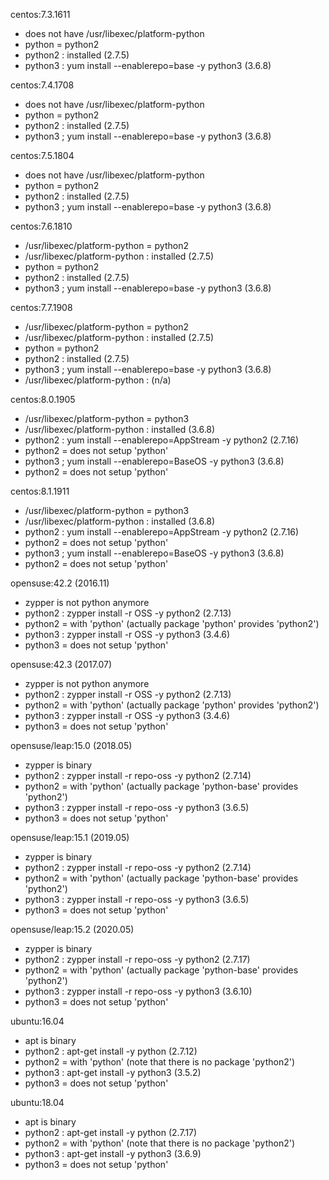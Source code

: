 centos:7.3.1611
* does not have /usr/libexec/platform-python
* python = python2
* python2 : installed (2.7.5)
* python3 : yum install --enablerepo=base -y python3 (3.6.8)

centos:7.4.1708
* does not have /usr/libexec/platform-python
* python = python2 
* python2 : installed (2.7.5)
* python3 ; yum install --enablerepo=base -y python3 (3.6.8)

centos:7.5.1804
* does not have /usr/libexec/platform-python
* python = python2 
* python2 : installed (2.7.5)
* python3 ; yum install --enablerepo=base -y python3 (3.6.8)

centos:7.6.1810
* /usr/libexec/platform-python = python2
* /usr/libexec/platform-python : installed (2.7.5)
* python = python2 
* python2 : installed (2.7.5)
* python3 ; yum install --enablerepo=base -y python3 (3.6.8)

centos:7.7.1908
* /usr/libexec/platform-python = python2
* /usr/libexec/platform-python : installed (2.7.5)
* python = python2 
* python2 : installed (2.7.5)
* python3 ; yum install --enablerepo=base -y python3 (3.6.8)
* /usr/libexec/platform-python : (n/a)

centos:8.0.1905
* /usr/libexec/platform-python = python3
* /usr/libexec/platform-python : installed (3.6.8)
* python2 : yum install --enablerepo=AppStream -y python2 (2.7.16)
* python2 = does not setup 'python'
* python3 ; yum install --enablerepo=BaseOS -y python3 (3.6.8)
* python2 = does not setup 'python'

centos:8.1.1911
* /usr/libexec/platform-python = python3
* /usr/libexec/platform-python : installed (3.6.8)
* python2 : yum install --enablerepo=AppStream -y python2 (2.7.16)
* python2 = does not setup 'python'
* python3 ; yum install --enablerepo=BaseOS -y python3 (3.6.8)
* python2 = does not setup 'python'

opensuse:42.2 (2016.11)
* zypper is not python anymore
* python2 : zypper install -r OSS -y python2 (2.7.13)
* python2 = with 'python' (actually package 'python' provides 'python2')
* python3 : zypper install -r OSS -y python3 (3.4.6)
* python3 = does not setup 'python'

opensuse:42.3 (2017.07)
* zypper is not python anymore
* python2 : zypper install -r OSS -y python2 (2.7.13)
* python2 = with 'python' (actually package 'python' provides 'python2')
* python3 : zypper install -r OSS -y python3 (3.4.6)
* python3 = does not setup 'python'

opensuse/leap:15.0 (2018.05)
* zypper is binary
* python2 : zypper install -r repo-oss -y python2 (2.7.14)
* python2 = with 'python' (actually package 'python-base' provides 'python2')
* python3 : zypper install -r repo-oss -y python3 (3.6.5)
* python3 = does not setup 'python'

opensuse/leap:15.1 (2019.05)
* zypper is binary
* python2 : zypper install -r repo-oss -y python2 (2.7.14)
* python2 = with 'python' (actually package 'python-base' provides 'python2')
* python3 : zypper install -r repo-oss -y python3 (3.6.5)
* python3 = does not setup 'python'

opensuse/leap:15.2 (2020.05)
* zypper is binary
* python2 : zypper install -r repo-oss -y python2 (2.7.17)
* python2 = with 'python' (actually package 'python-base' provides 'python2')
* python3 : zypper install -r repo-oss -y python3 (3.6.10)
* python3 = does not setup 'python'

ubuntu:16.04
* apt is binary
* python2 : apt-get install -y python (2.7.12)
* python2 = with 'python' (note that there is no package 'python2')
* python3 : apt-get install -y python3 (3.5.2)
* python3 = does not setup 'python'

ubuntu:18.04
* apt is binary
* python2 : apt-get install -y python (2.7.17)
* python2 = with 'python' (note that there is no package 'python2')
* python3 : apt-get install -y python3 (3.6.9)
* python3 = does not setup 'python'
